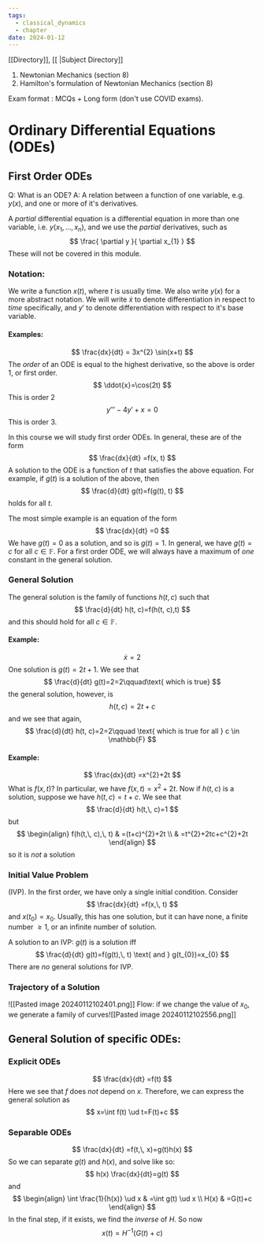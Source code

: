 ```yaml
---
tags:
  - classical_dynamics
  - chapter
date: 2024-01-12
---
```

[[Directory]], [[ |Subject Directory]]
1. Newtonian Mechanics (section 8)
2. Hamilton's formulation of Newtonian Mechanics (section 8)

Exam format : MCQs + Long form (don't use COVID exams). 

# Ordinary Differential Equations (ODEs)
## First Order ODEs
Q: What is an ODE? 
A: A relation between a function of one variable, e.g. ${} y(x) {}$, and one or more of it's derivatives.

A *partial* differential equation is a differential equation in more than one variable, i.e. ${} y(x_{1},\,\dots,\,x_{n}) {}$, and we use the *partial* derivatives, such as
$$
\frac{ \partial y }{ \partial x_{1} } 
$$
These will not be covered in this module.
### Notation:
We write a function ${} x(t)$, where $t$ is usually time. We also write ${} y(x)$ for a more abstract notation. We will write ${} \dot{x} {}$ to denote differentiation in respect to *time* specifically, and $y' {}$ to denote differentiation with respect to it's base variable.

#### Examples:
$$
\frac{dx}{dt}  = 3x^{2} \sin(x+t)
$$
The *order* of an ODE is equal to the highest derivative, so the above is order 1, or first order. 
$$
\ddot{x}=\cos(2t)
$$
This is order 2
$${} y'''-4y'+x=0 {}$$
This is order 3.

In this course we will study first order ODEs. In general, these are of the form
$$
\frac{dx}{dt} =f(x, t)
$$
A solution to the ODE is a function of $t$ that satisfies the above equation. For example, if ${} g(t)$ is a solution of the above, then 
$$
\frac{d}{dt} g(t)=f(g(t), t)
$$
holds for all $t {}$.

The most simple example is an equation of the form
$$
\frac{dx}{dt} =0
$$
We have ${} g(t)=0 {}$ as a solution, and so is ${} g(t)=1 {}$. In general, we have ${} g(t)=c {}$ for all ${} c \in \mathbb{F} {}$. For a first order ODE, we will always have a maximum of *one* constant in the general solution.
### General Solution
The general solution is the family of functions ${} h(t, c) {}$ such that 
$$
\frac{d}{dt} h(t, c)=f(h(t, c),t)
$$
and this should hold for all ${} c \in \mathbb{F} {}$.
#### Example:
$${} \dot{x}=2 {}$$
One solution is ${} g(t)=2t+1 {}$. We see that
$$
\frac{d}{dt} g(t)=2=2\qquad\text{ which is true}
$$
the general solution, however, is
$$
h(t,\, c)=2t+c
$$
and we see that again, 
$$
\frac{d}{dt} h(t, c)=2=2\qquad \text{ which is true for all } c \in \mathbb{F}
$$
#### Example:
$$
\frac{dx}{dt} =x^{2}+2t
$$
What is ${} f(x, t) {}$? In particular, we have ${} f(x,\, t)=x^{2}+2t {}$. Now if ${} h(t,\, c) {}$ is a solution, suppose we have ${} h(t,\, c)=t+c {}$. We see that 
$$
\frac{d}{dt} h(t,\, c)=1
$$
but
$$
\begin{align}
 f(h(t,\, c),\, t) & =(t+c)^{2}+2t  \\
  & =t^{2}+2tc+c^{2}+2t
 \end{align}
$$
so it is *not* a solution
### Initial Value Problem
(IVP). In the first order, we have only a single initial condition. Consider
$$
\frac{dx}{dt} =f(x,\, t)
$$
and ${} x(t_{0})=x_{0} {}$. Usually, this has one solution, but it can have none, a finite number $\geq 1$, or an infinite number of solution.

A solution to an IVP:
${} g(t)$ is a solution iff 
$$
\frac{d}{dt} g(t)=f(g(t),\, t) \text{ and } g(t_{0})=x_{0}
$$
There are *no* general solutions for IVP.
### Trajectory of a Solution
![[Pasted image 20240112102401.png]]
Flow: if we change the value of $x_{0} {}$, we generate a family of curves![[Pasted image 20240112102556.png]]
## General Solution of specific ODEs:
### Explicit ODEs
$$
\frac{dx}{dt} =f(t)
$$
Here we see that $f$ does *not* depend on $x$. Therefore, we can express the general solution as
$$
x=\int f(t) \ud t=F(t)+c 
$$
### Separable ODEs
$$
\frac{dx}{dt} =f(t,\, x)=g(t)h(x)
$$
So we can separate ${} g(t) {}$ and ${} h(x) {}$, and solve like so:
$$
h(x) \frac{dx}{dt}=g(t) 
$$
and
$$
\begin{align}
 \int \frac{1}{h(x)} \ud x  & =\int g(t) \ud x    \\
H(x) & =G(t)+c
 \end{align}
$$
In the final step, if it exists, we find the *inverse* of $H$. So now
$$
x(t)=H^{-1}(G(t)+c)
$$
